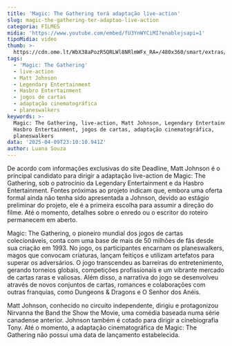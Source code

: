 ```yaml
---
title: 'Magic: The Gathering terá adaptação live-action'
slug: magic-the-gathering-ter-adaptao-live-action
categoria: FILMES
midia: 'https://www.youtube.com/embed/fU3YnWYCiMI?enablejsapi=1'
tipoMidia: video
thumb: >-
  https://cdn.ome.lt/WbX38aPozR5QRLWl8NRlmWFx_RA=/480x360/smart/extras/conteudos/Design_sem_nome_-_2025-04-09T193538.078.png
tags:
  - 'Magic: The Gathering'
  - live-action
  - Matt Johnson
  - Legendary Entertainment
  - Hasbro Entertainment
  - jogos de cartas
  - adaptação cinematográfica
  - planeswalkers
keywords: >-
  Magic: The Gathering, live-action, Matt Johnson, Legendary Entertainment,
  Hasbro Entertainment, jogos de cartas, adaptação cinematográfica,
  planeswalkers
data: '2025-04-09T23:10:10.941Z'
author: Luana Souza
---
```


De acordo com informações exclusivas do site Deadline, Matt Johnson é o principal candidato para dirigir a adaptação live-action de Magic: The Gathering, sob o patrocínio da Legendary Entertainment e da Hasbro Entertainment. Fontes próximas ao projeto indicam que, embora uma oferta formal ainda não tenha sido apresentada a Johnson, devido ao estágio preliminar do projeto, ele é a primeira escolha para assumir a direção do filme. Até o momento, detalhes sobre o enredo ou o escritor do roteiro permanecem em aberto.

Magic: The Gathering, o pioneiro mundial dos jogos de cartas colecionáveis, conta com uma base de mais de 50 milhões de fãs desde sua criação em 1993. No jogo, os participantes encarnam os planeswalkers, magos que convocam criaturas, lançam feitiços e utilizam artefatos para superar os adversários. O jogo transcendeu as barreiras do entretenimento, gerando torneios globais, competições profissionais e um vibrante mercado de cartas raras e valiosas. Além disso, a narrativa do jogo se desenvolveu através de novos conjuntos de cartas, romances e colaborações com outras franquias, como Dungeons & Dragons e O Senhor dos Anéis.

Matt Johnson, conhecido no circuito independente, dirigiu e protagonizou Nirvanna the Band the Show the Movie, uma comédia baseada numa série canadense anterior. Johnson também é cotado para dirigir a cinebiografia Tony. Até o momento, a adaptação cinematográfica de Magic: The Gathering não possui uma data de lançamento estabelecida.
